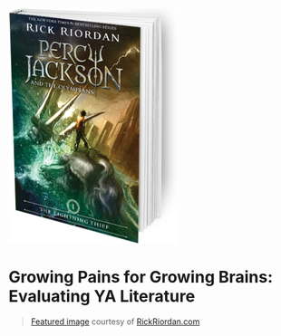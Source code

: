 ![Percy](https://github.com/MMOG77/01-My-Blog/blob/master/the-lightning-thief-299x416.png)

# Growing Pains for Growing Brains: Evaluating YA Literature


> [Featured image](http://rickriordan.com/book/the-lightning-thief/) courtesy of [RickRiordan.com](http://rickriordan.com/)
